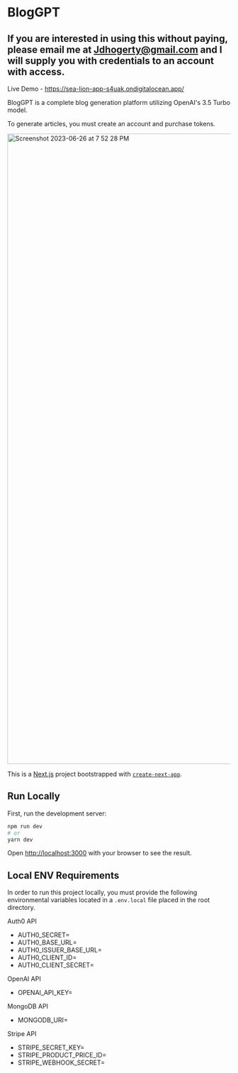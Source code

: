 # BlogGPT

## If you are interested in using this without paying, please email me at Jdhogerty@gmail.com and I will supply you with credentials to an account with access.

Live Demo - https://sea-lion-app-s4uak.ondigitalocean.app/

BlogGPT is a complete blog generation platform utilizing OpenAI's 3.5 Turbo model.

To generate articles, you must create an account and purchase tokens.

<img width="1422" alt="Screenshot 2023-06-26 at 7 52 28 PM" src="https://github.com/jimmyhogerty/blog-standard/assets/43115008/3c6df92c-2995-41c3-b6ea-a95a8b6b82b3">


This is a [Next.js](https://nextjs.org/) project bootstrapped with [`create-next-app`](https://github.com/vercel/next.js/tree/canary/packages/create-next-app).

## Run Locally

First, run the development server:

```bash
npm run dev
# or
yarn dev
```

Open [http://localhost:3000](http://localhost:3000) with your browser to see the result.

## Local ENV Requirements

In order to run this project locally, you must provide the following environmental variables located in a `.env.local` file placed in the root directory.

Auth0 API
- AUTH0_SECRET=
- AUTH0_BASE_URL=
- AUTH0_ISSUER_BASE_URL=
- AUTH0_CLIENT_ID=
- AUTH0_CLIENT_SECRET=

OpenAI API
- OPENAI_API_KEY=

MongoDB API
- MONGODB_URI=

Stripe API
- STRIPE_SECRET_KEY=
- STRIPE_PRODUCT_PRICE_ID=
- STRIPE_WEBHOOK_SECRET=
